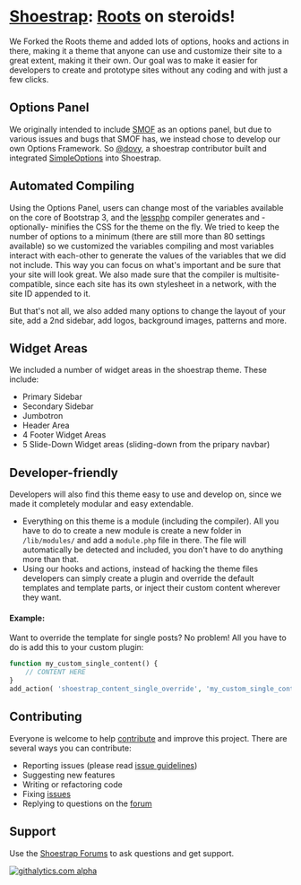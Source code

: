# [Shoestrap](http://shoestrap.org): [Roots](http://roots.io) on steroids!

We Forked the Roots theme and added lots of options, hooks and actions in there, making it a theme that anyone can use and customize their site to a great extent, making it their own. Our goal was to make it easier for developers to create and prototype sites without any coding and with just a few clicks.

## Options Panel

We originally intended to include [SMOF](https://github.com/syamilmj/Options-Framework) as an options panel, but due to various issues and bugs that SMOF has, we instead chose to develop our own Options Framework. So [@dovy](https://twitter.com/simplerain), a shoestrap contributor built and integrated [SimpleOptions](https://github.com/SimpleRain/SimpleOptions) into Shoestrap.

## Automated Compiling

Using the Options Panel, users can change most of the variables available on the core of Bootstrap 3, and the [lessphp](http://leafo.net/lessphp/) compiler generates and -optionally- minifies the CSS for the theme on the fly. We tried to keep the number of options to a minimum (there are still more than 80 settings available) so we customized the variables compiling and most variables interact with each-other to generate the values of the variables that we did not include. This way you can focus on what's important and be sure that your site will look great.
We also made sure that the compiler is multisite-compatible, since each site has its own stylesheet in a network, with the site ID appended to it.

But that's not all, we also added many options to change the layout of your site, add a 2nd sidebar, add logos, background images, patterns and more.

## Widget Areas

We included a number of widget areas in the shoestrap theme. These include:
* Primary Sidebar
* Secondary Sidebar
* Jumbotron
* Header Area
* 4 Footer Widget Areas
* 5 Slide-Down Widget areas (sliding-down from the pripary navbar)

## Developer-friendly

Developers will also find this theme easy to use and develop on, since we made it completely modular and easy extendable. 
* Everything on this theme is a module (including the compiler). All you have to do to create a new module is create a new folder in `/lib/modules/` and add a `module.php` file in there. The file will automatically be detected and included, you don't have to do anything more than that.
* Using our hooks and actions, instead of hacking the theme files developers can simply create a plugin and override the default templates and template parts, or inject their custom content wherever they want.

#### Example:
Want to override the template for single posts? No problem! All you have to do is add this to your custom plugin:

```php
function my_custom_single_content() {
	// CONTENT HERE
}
add_action( 'shoestrap_content_single_override', 'my_custom_single_content' );
```

## Contributing

Everyone is welcome to help [contribute](CONTRIBUTING.md) and improve this project. There are several ways you can contribute:

* Reporting issues (please read [issue guidelines](https://github.com/necolas/issue-guidelines))
* Suggesting new features
* Writing or refactoring code
* Fixing [issues](https://github.com/shoestrap/shoestrap/issues)
* Replying to questions on the [forum](http://shoestrap.org/forums/forum/shoestrap/)

## Support

Use the [Shoestrap Forums](http://shoestrap.org/forums/forum/shoestrap/) to ask questions and get support.

[![githalytics.com alpha](https://cruel-carlota.pagodabox.com/28b8970195f0fd45e6cbce37fd65c7e2 "githalytics.com")](http://githalytics.com/shoestrap/shoestrap)
